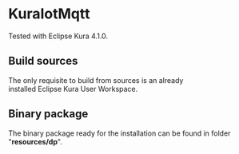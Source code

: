 # KuraIotMqtt
Tested with Eclipse Kura 4.1.0.

## Build sources
The only requisite to build from sources is an already  
installed Eclipse Kura User Workspace.  
  
## Binary package
The binary package ready for the installation can be
found in folder "**resources/dp**".
